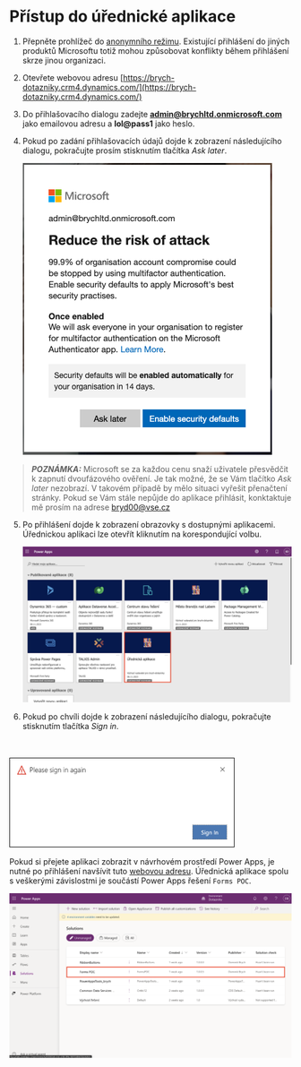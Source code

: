 
# Přístup do úřednické aplikace

1. Přepněte prohlížeč do [anonymního režimu](https://support.google.com/chrome/answer/95464?hl=cs&co=GENIE.Platform%3DDesktop). Existující přihlášení do jiných produktů Microsoftu totiž mohou způsobovat konflikty během přihlášení skrze jinou organizaci.

2. Otevřete webovou adresu [https://brych-dotazniky.crm4.dynamics.com/](https://brych-dotazniky.crm4.dynamics.com/)
3. Do přihlašovacího dialogu zadejte **admin@brychltd.onmicrosoft.com** jako emailovou adresu a **lol@pass1** jako heslo.
4. Pokud po zadání přihlašovacích údajů dojde k zobrazení následujícího dialogu, pokračujte prosím stisknutím tlačítka *Ask later*.
 
    ![dialog](image-2.png)

> **_POZNÁMKA:_**  Microsoft se za každou cenu snaží uživatele přesvědčit k zapnutí dvoufázového ověření. Je tak možné, že se Vám tlačítko *Ask later* nezobrazí. V takovém případě by mělo situaci vyřešit přenačtení stránky. Pokud se Vám stále nepůjde do aplikace přihlásit, konktaktuje mě prosím na adrese bryd00@vse.cz

5. Po přihlášení dojde k zobrazení obrazovky s dostupnými aplikacemi. Úřednickou aplikaci lze otevřít kliknutím na korespondující volbu.

    ![app_selector](image-3.png)

6. Pokud po chvíli dojde k zobrazení následujícího dialogu, pokračujte stisknutím tlačítka *Sign in*.
<br />
<br />
        <img style="border: 1px solid black; max-width: 400px" src="./image-1.png">

<br />

Pokud si přejete aplikaci zobrazit v návrhovém prostředí Power Apps, je nutné po přihlášení navšívit tuto [webovou adresu](https://make.powerapps.com/environments/432932e8-a1e5-e7d8-9f4a-fd6752db9c53/home?utm_source=office&utm_medium=app_launcher&utm_campaign=office_referrals). Úřednická aplikace spolu s veškerými závislostmi je součástí Power Apps řešení `Forms POC`.

![solution](image-7.png)
